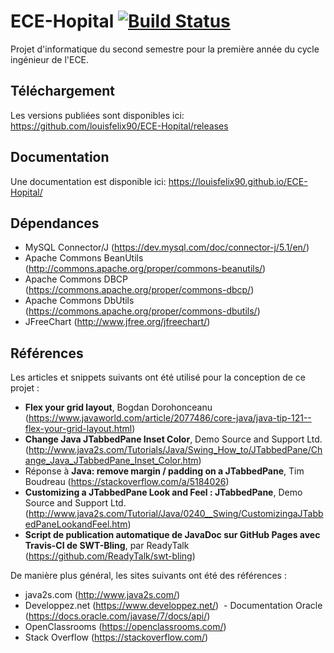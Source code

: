 ﻿# ECE-Hopital [![Build Status](https://www.travis-ci.com/louisfelix90/ECE-Hopital.svg?token=ELbB1pLDWUVazPTNRLJJ&branch=master)](https://www.travis-ci.com/louisfelix90/ECE-Hopital)

Projet d'informatique du second semestre pour la première année du cycle ingénieur de l'ECE.

## Téléchargement
Les versions publiées sont disponibles ici:
https://github.com/louisfelix90/ECE-Hopital/releases

## Documentation
Une documentation est disponible ici:
https://louisfelix90.github.io/ECE-Hopital/

## Dépendances
 - MySQL Connector/J (https://dev.mysql.com/doc/connector-j/5.1/en/)
 - Apache Commons BeanUtils (http://commons.apache.org/proper/commons-beanutils/)
 - Apache Commons DBCP (https://commons.apache.org/proper/commons-dbcp/)
 - Apache Commons DbUtils (https://commons.apache.org/proper/commons-dbutils/)
 - JFreeChart (http://www.jfree.org/jfreechart/)

## Références
Les articles et snippets suivants ont été utilisé pour la conception de ce projet :
 - **Flex your grid layout**, Bogdan Dorohonceanu (https://www.javaworld.com/article/2077486/core-java/java-tip-121--flex-your-grid-layout.html)
 - **Change Java JTabbedPane Inset Color**, Demo Source and Support Ltd. (http://www.java2s.com/Tutorials/Java/Swing_How_to/JTabbedPane/Change_Java_JTabbedPane_Inset_Color.htm)
 - Réponse à **Java: remove margin / padding on a JTabbedPane**, Tim Boudreau (https://stackoverflow.com/a/5184026)
 - **Customizing a JTabbedPane Look and Feel : JTabbedPane**, Demo Source and Support Ltd. (http://www.java2s.com/Tutorial/Java/0240__Swing/CustomizingaJTabbedPaneLookandFeel.htm)
 - **Script de publication automatique de JavaDoc sur GitHub Pages avec Travis-CI de SWT-Bling**, par ReadyTalk (https://github.com/ReadyTalk/swt-bling)

De manière plus général, les sites suivants ont été des références :
 - java2s.com (http://www.java2s.com​/)
 - Developpez.net (https://www.developpez.net/)
​ - Documentation Oracle (https://docs.oracle.com/javase/7/docs/api/​)
 - OpenClassrooms (https://openclassrooms.com/)
 - Stack Overflow (https://stackoverflow.com/​)​
